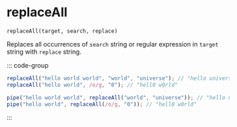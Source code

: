 # replaceAll

`replaceAll(target, search, replace)`

Replaces all occurrences of `search` string or regular expression in `target` string with `replace` string.

::: code-group

```ts [data-first]
replaceAll("hello world world", "world", "universe"); // "hello universe universe"
replaceAll("hello world", /o/g, "0"); // "hell0 w0rld"
```

```ts [data-last]
pipe("hello world world", replaceAll("world", "universe")); // "hello universe universe"
pipe("hello world", replaceAll(/o/g, "0")); // "hell0 w0rld"
```

:::
